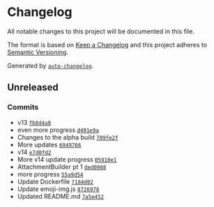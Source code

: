 # Changelog

All notable changes to this project will be documented in this file.

The format is based on [Keep a Changelog](https://keepachangelog.com/en/1.0.0/)
and this project adheres to [Semantic Versioning](https://semver.org/spec/v2.0.0.html).

Generated by [`auto-changelog`](https://github.com/CookPete/auto-changelog).

## Unreleased

### Commits

- v13 [`fb8d4a8`](https://github.com/ServerSMP-Github/BOT/commit/fb8d4a88cbea16114f39d2110d4e6a3d46b03346)
- even more progress [`d491e9a`](https://github.com/ServerSMP-Github/BOT/commit/d491e9a0a117565f40274630c23ecb822d8adb81)
- Changes to the alpha build [`709fe2f`](https://github.com/ServerSMP-Github/BOT/commit/709fe2fc3a683b7b5f5c028014962167576770a6)
- More updates [`6949766`](https://github.com/ServerSMP-Github/BOT/commit/69497668ef1d7a619e5cd556a40a322f9a02f72e)
- v14 [`e7d0fd2`](https://github.com/ServerSMP-Github/BOT/commit/e7d0fd2fc027154603d3f44dd6d38ca4390d0121)
- More v14 update progress [`05910e1`](https://github.com/ServerSMP-Github/BOT/commit/05910e15370d9bbd6351827503c527fb582f107e)
- AttachmentBuilder pt 1 [`ded0908`](https://github.com/ServerSMP-Github/BOT/commit/ded090865421db90d97b3f27495ed4105cbc1a33)
- more progress [`55a9d54`](https://github.com/ServerSMP-Github/BOT/commit/55a9d54ab0bb1c922c4d86eb2a6bcf7ca87ee15e)
- Update Dockerfile [`7184d02`](https://github.com/ServerSMP-Github/BOT/commit/7184d021207371aca0500465e18255ae78a6537f)
- Update emoji-img.js [`8726978`](https://github.com/ServerSMP-Github/BOT/commit/8726978c6bb47dad2f7db5129957cc51864494cb)
- Updated README.md [`7a5e452`](https://github.com/ServerSMP-Github/BOT/commit/7a5e4523ca4ab8e0d4572c63c77c92b3534626ba)
